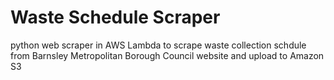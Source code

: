 # Waste Schedule Scraper
python web scraper in AWS Lambda to scrape waste collection schdule from Barnsley Metropolitan Borough Council website and upload to Amazon S3
